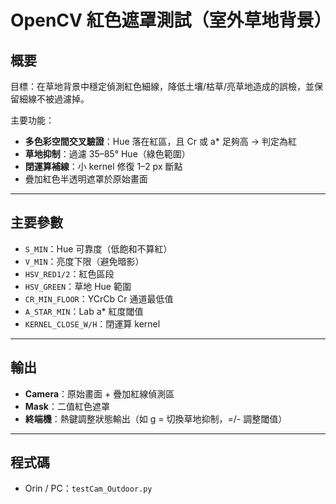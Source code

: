 # OpenCV 紅色遮罩測試（室外草地背景）

## 概要
目標：在草地背景中穩定偵測紅色細線，降低土壤/枯草/亮草地造成的誤檢，並保留細線不被過濾掉。

主要功能：
- **多色彩空間交叉驗證**：Hue 落在紅區，且 Cr 或 a* 足夠高 → 判定為紅
- **草地抑制**：過濾 35–85° Hue（綠色範圍）
- **閉運算補線**：小 kernel 修復 1–2 px 斷點
- 疊加紅色半透明遮罩於原始畫面

---

## 主要參數
- `S_MIN`：Hue 可靠度（低飽和不算紅）
- `V_MIN`：亮度下限（避免暗影）
- `HSV_RED1/2`：紅色區段
- `HSV_GREEN`：草地 Hue 範圍
- `CR_MIN_FLOOR`：YCrCb Cr 通道最低值
- `A_STAR_MIN`：Lab a* 紅度閾值
- `KERNEL_CLOSE_W/H`：閉運算 kernel

---

## 輸出
- **Camera**：原始畫面 + 疊加紅線偵測區
- **Mask**：二值紅色遮罩
- **終端機**：熱鍵調整狀態輸出（如 g = 切換草地抑制，=/- 調整閾值）

---

## 程式碼
- Orin / PC：`testCam_Outdoor.py`
